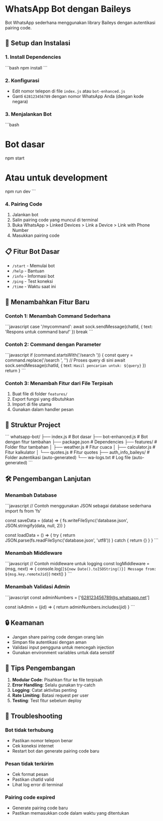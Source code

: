 # WhatsApp Bot dengan Baileys

Bot WhatsApp sederhana menggunakan library Baileys dengan autentikasi pairing code.

## 🚀 Setup dan Instalasi

### 1. Install Dependencies
\`\`\`bash
npm install
\`\`\`

### 2. Konfigurasi
- Edit nomor telepon di file `index.js` atau `bot-enhanced.js`
- Ganti `628123456789` dengan nomor WhatsApp Anda (dengan kode negara)

### 3. Menjalankan Bot
\`\`\`bash
# Bot dasar
npm start

# Atau untuk development
npm run dev
\`\`\`

### 4. Pairing Code
1. Jalankan bot
2. Salin pairing code yang muncul di terminal
3. Buka WhatsApp > Linked Devices > Link a Device > Link with Phone Number
4. Masukkan pairing code

## 📋 Fitur Bot Dasar

- `/start` - Memulai bot
- `/help` - Bantuan
- `/info` - Informasi bot
- `/ping` - Test koneksi
- `/time` - Waktu saat ini

## 🔧 Menambahkan Fitur Baru

### Contoh 1: Menambah Command Sederhana
\`\`\`javascript
case '/mycommand':
    await sock.sendMessage(chatId, { 
        text: 'Respons untuk command baru!' 
    })
    break
\`\`\`

### Contoh 2: Command dengan Parameter
\`\`\`javascript
if (command.startsWith('/search ')) {
    const query = command.replace('/search ', '')
    // Proses query di sini
    await sock.sendMessage(chatId, { 
        text: `Hasil pencarian untuk: ${query}` 
    })
    return
}
\`\`\`

### Contoh 3: Menambah Fitur dari File Terpisah
1. Buat file di folder `features/`
2. Export fungsi yang dibutuhkan
3. Import di file utama
4. Gunakan dalam handler pesan

## 📁 Struktur Project

\`\`\`
whatsapp-bot/
├── index.js              # Bot dasar
├── bot-enhanced.js       # Bot dengan fitur tambahan
├── package.json          # Dependencies
├── features/             # Folder fitur tambahan
│   ├── weather.js        # Fitur cuaca
│   ├── calculator.js     # Fitur kalkulator
│   └── quotes.js         # Fitur quotes
├── auth_info_baileys/    # Folder autentikasi (auto-generated)
└── wa-logs.txt          # Log file (auto-generated)
\`\`\`

## 🛠️ Pengembangan Lanjutan

### Menambah Database
\`\`\`javascript
// Contoh menggunakan JSON sebagai database sederhana
import fs from 'fs'

const saveData = (data) => {
    fs.writeFileSync('database.json', JSON.stringify(data, null, 2))
}

const loadData = () => {
    try {
        return JSON.parse(fs.readFileSync('database.json', 'utf8'))
    } catch {
        return {}
    }
}
\`\`\`

### Menambah Middleware
\`\`\`javascript
// Contoh middleware untuk logging
const logMiddleware = (msg, next) => {
    console.log(`[${new Date().toISOString()}] Message from: ${msg.key.remoteJid}`)
    next()
}
\`\`\`

### Menambah Validasi Admin
\`\`\`javascript
const adminNumbers = ['628123456789@s.whatsapp.net']

const isAdmin = (jid) => {
    return adminNumbers.includes(jid)
}
\`\`\`

## 🔒 Keamanan

- Jangan share pairing code dengan orang lain
- Simpan file autentikasi dengan aman
- Validasi input pengguna untuk mencegah injection
- Gunakan environment variables untuk data sensitif

## 📝 Tips Pengembangan

1. **Modular Code**: Pisahkan fitur ke file terpisah
2. **Error Handling**: Selalu gunakan try-catch
3. **Logging**: Catat aktivitas penting
4. **Rate Limiting**: Batasi request per user
5. **Testing**: Test fitur sebelum deploy

## 🐛 Troubleshooting

### Bot tidak terhubung
- Pastikan nomor telepon benar
- Cek koneksi internet
- Restart bot dan generate pairing code baru

### Pesan tidak terkirim
- Cek format pesan
- Pastikan chatId valid
- Lihat log error di terminal

### Pairing code expired
- Generate pairing code baru
- Pastikan memasukkan code dalam waktu yang ditentukan
